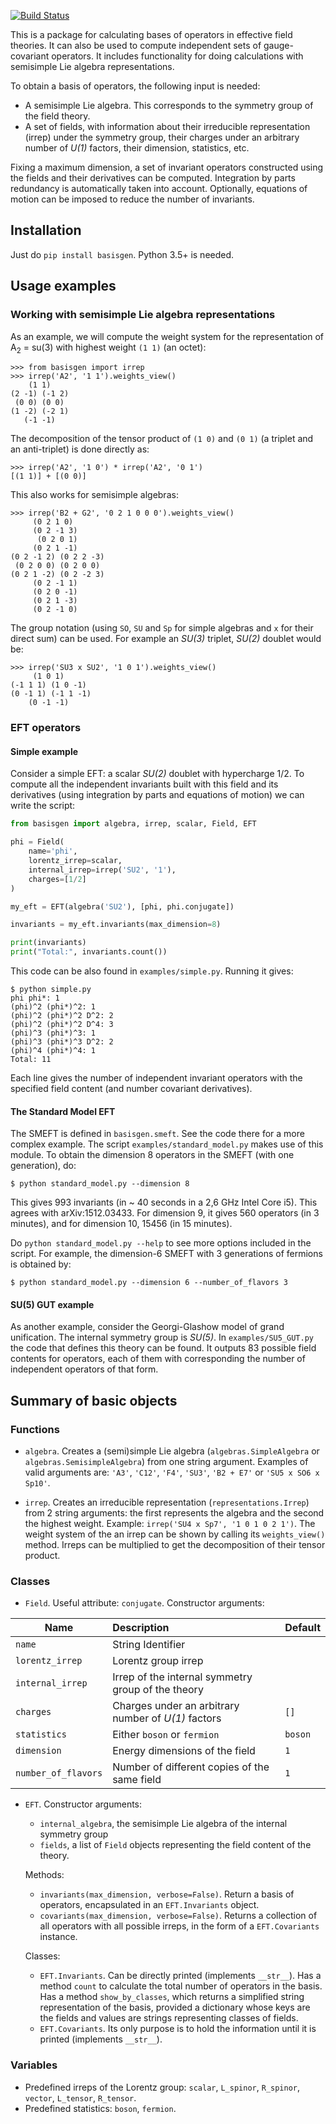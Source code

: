 [![Build Status](https://travis-ci.com/jccriado/basisgen.svg?token=FCho83xJ9cZySjbkvBWS&branch=master)](https://travis-ci.com/jccriado/basisgen)

This is a package for calculating bases of operators in effective field
theories. It can also be used to compute independent sets of
gauge-covariant operators. It includes functionality for doing calculations with
semisimple Lie algebra representations.

To obtain a basis of operators, the following input is needed:
- A semisimple Lie algebra. This corresponds to the symmetry group of the
  field theory.
- A set of fields, with information about their irreducible representation
  (irrep) under the symmetry group, their charges under an arbitrary number of
  _U(1)_ factors, their dimension, statistics, etc. 

Fixing a maximum dimension, a set of invariant operators constructed using the
fields and their derivatives can be computed. Integration by parts redundancy
is automatically taken into account. Optionally, equations of motion can be
imposed to reduce the number of invariants.

## Installation

Just do `pip install basisgen`. Python 3.5+ is needed.

## Usage examples

### Working with semisimple Lie algebra representations

As an example, we will compute the weight system for the representation of
A<sub>2</sub> = su(3) with highest weight `(1 1)` (an octet):

``` python-console
>>> from basisgen import irrep
>>> irrep('A2', '1 1').weights_view()
    (1 1)
(2 -1) (-1 2)
 (0 0) (0 0)
(1 -2) (-2 1)
   (-1 -1)
```

The decomposition of the tensor product of `(1 0)` and `(0 1)` (a triplet
and an anti-triplet) is done directly as:

``` python-console
>>> irrep('A2', '1 0') * irrep('A2', '0 1')
[(1 1)] + [(0 0)]
```

This also works for semisimple algebras:

``` python-console
>>> irrep('B2 + G2', '0 2 1 0 0 0').weights_view()
     (0 2 1 0)
     (0 2 -1 3)
      (0 2 0 1)
     (0 2 1 -1)
(0 2 -1 2) (0 2 2 -3)
 (0 2 0 0) (0 2 0 0)
(0 2 1 -2) (0 2 -2 3)
     (0 2 -1 1)
     (0 2 0 -1)
     (0 2 1 -3)
     (0 2 -1 0)
```

The group notation (using `SO`, `SU` and `Sp` for simple algebras and `x` for
their direct sum) can be used. For example an _SU(3)_ triplet, _SU(2)_ doublet
would be:

``` python-console
>>> irrep('SU3 x SU2', '1 0 1').weights_view()
     (1 0 1)
(-1 1 1) (1 0 -1)
(0 -1 1) (-1 1 -1)
    (0 -1 -1)
```

### EFT operators

#### Simple example

Consider a simple EFT: a scalar _SU(2)_ doublet with hypercharge 1/2. To
compute all the independent invariants built with this field and its derivatives
(using integration by parts and equations of motion) we can write the script:

```python
from basisgen import algebra, irrep, scalar, Field, EFT

phi = Field(
    name='phi',
    lorentz_irrep=scalar,
    internal_irrep=irrep('SU2', '1'),
    charges=[1/2]
)

my_eft = EFT(algebra('SU2'), [phi, phi.conjugate])

invariants = my_eft.invariants(max_dimension=8)

print(invariants)
print("Total:", invariants.count())
```

This code can be also found in `examples/simple.py`. Running it gives:

``` shell
$ python simple.py
phi phi*: 1
(phi)^2 (phi*)^2: 1
(phi)^2 (phi*)^2 D^2: 2
(phi)^2 (phi*)^2 D^4: 3
(phi)^3 (phi*)^3: 1
(phi)^3 (phi*)^3 D^2: 2
(phi)^4 (phi*)^4: 1
Total: 11
```
	
Each line gives the number of independent invariant operators with the
specified field content (and number covariant derivatives).

#### The Standard Model EFT

The SMEFT is defined in `basisgen.smeft`. See the code there for a more complex
example. The script `examples/standard_model.py` makes use of this module. To
obtain the dimension 8 operators in the SMEFT (with one generation), do:

``` shell
$ python standard_model.py --dimension 8
```

This gives 993 invariants (in ~ 40 seconds in a 2,6 GHz Intel Core i5). This
agrees with arXiv:1512.03433. For dimension 9, it gives 560 operators (in 3
minutes), and for dimension 10, 15456 (in 15 minutes).

Do `python standard_model.py --help` to see more options included in the script.
For example, the dimension-6 SMEFT with 3 generations of fermions is obtained by:

``` shell
$ python standard_model.py --dimension 6 --number_of_flavors 3
```


#### SU(5) GUT example

As another example, consider the Georgi-Glashow model of grand unification.  The
internal symmetry group is _SU(5)_. In `examples/SU5_GUT.py` the code that
defines this theory can be found. It outputs 83 possible field contents for
operators, each of them with corresponding the number of independent operators
of that form.

## Summary of basic objects

### Functions

- `algebra`. Creates a (semi)simple Lie algebra (`algebras.SimpleAlgebra` or
  `algebras.SemisimpleAlgebra`) from one string argument. Examples of valid
  arguments are: `'A3'`, `'C12'`, `'F4'`, `'SU3'`, `'B2 + E7'` or `'SU5 x SO6 x
  Sp10'`.

- `irrep`. Creates an irreducible representation (`representations.Irrep`) from
  2 string arguments: the first represents the algebra and the second the
  highest weight. Example: `irrep('SU4 x Sp7', '1 0 1 0 2 1')`. The weight
  system of the an irrep can be shown by calling its `weights_view()`
  method. Irreps can be multiplied to get the decomposition of their tensor
  product.

### Classes

- `Field`. Useful attribute: `conjugate`. Constructor arguments:

| Name                | Description                                         | Default |
|---------------------|:----------------------------------------------------|---------|
| `name`              | String Identifier                                   |         |
| `lorentz_irrep`     | Lorentz group irrep                                 |         |
| `internal_irrep`    | Irrep of the internal symmetry group of the theory  |         |
| `charges`           | Charges under an arbitrary number of _U(1)_ factors | `[]`    |
| `statistics`        | Either `boson` or `fermion`                         | `boson` |
| `dimension`         | Energy dimensions of the field                      | `1`     |
| `number_of_flavors` | Number of different copies of the same field        | `1`     |


- `EFT`. Constructor arguments: 
  - `internal_algebra`, the semisimple Lie algebra of the internal symmetry group
  - `fields`, a list of `Field` objects representing the field content of the theory.
  
  Methods:
  - `invariants(max_dimension, verbose=False)`. Return a basis of operators,
  encapsulated in an `EFT.Invariants` object.
  - `covariants(max_dimension, verbose=False)`. Returns a collection of all
  operators with all possible irreps, in the form of a `EFT.Covariants`
  instance.
  
  Classes:
  - `EFT.Invariants`. Can be directly printed (implements `__str__`).  Has a
  method `count` to calculate the total number of operators in the basis. Has a
  method `show_by_classes`, which returns a simplified string representation of
  the basis, provided a dictionary whose keys are the fields and values are
  strings representing classes of fields.
  - `EFT.Covariants`. Its only purpose is to hold the information until it is
  printed (implements `__str__`).

### Variables

- Predefined irreps of the Lorentz group: `scalar`, `L_spinor`, `R_spinor`,
  `vector`, `L_tensor`, `R_tensor`.
- Predefined statistics: `boson`, `fermion`.
